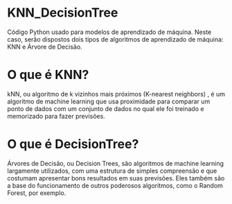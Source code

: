 # KNN_DecisionTree
Código Python usado para modelos de aprendizado de máquina. Neste caso, serão dispostos dois tipos de algoritmos de aprendizado de máquina: KNN e Árvore de Decisão.

# O que é KNN?
kNN, ou algoritmo de k vizinhos mais próximos (K-nearest neighbors) , é um algoritmo de machine learning que usa proximidade para comparar um ponto de dados com um conjunto de dados no qual ele foi treinado e memorizado para fazer previsões.

# O que é DecisionTree?

Árvores de Decisão, ou Decision Trees, são algoritmos de machine learning largamente utilizados, com uma estrutura de simples compreensão e que costumam apresentar bons resultados em suas previsões. Eles também são a base do funcionamento de outros poderosos algoritmos, como o Random Forest, por exemplo.
